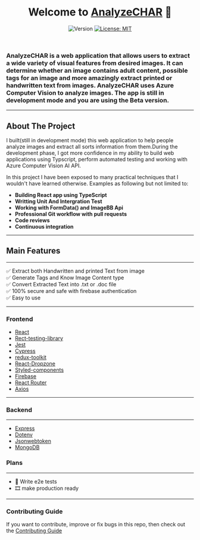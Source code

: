 <h1 align="center"> Welcome to <a href=""> AnalyzeCHAR</a> 👋</h1>

<p align="center">
  <img alt="Version" src="https://img.shields.io/badge/version-1.0.0-blue.svg?cacheSeconds=2592000" />
  <a href="#" target="_blank">
    <img alt="License: MIT" src="https://img.shields.io/badge/License-MIT-yellow.svg" />
  </a>
  </a>
</p>

<br/>

### AnalyzeCHAR is a web application that allows users to extract a wide variety of visual features from desired images. It can determine whether an image contains adult content, possible tags for an image and more amazingly extract printed or handwritten text from images. AnalyzeCHAR uses Azure Computer Vision to analyze images. The app is still in development mode and you are using the Beta version.

---

## About The Project

I built(still in development mode) this web application to help people analyze images and extract all sorts information from them.During the development phase, I got more confidence in my ability to build web applications using Typscript, perform automated testing and working with Azure Computer Vision AI API.

In this project I have been exposed to many practical techniques that I wouldn't have learned otherwise. Examples as following but not limited to:

-  **Building React app using TypeScript**
-  **Writting Unit And Intergration Test**
-  **Working with FormData() and ImageBB Api**
-  **Professional Git workflow with pull requests**
-  **Code reviews**
-  **Continuous integration**

---

## Main Features

---

✅ Extract both Handwritten and printed Text from image<br/>
✅ Generate Tags and Know Image Content type <br/>
✅ Convert Extracted Text into .txt or .doc file<br/>
✅ 100% secure and safe with firebase authentication <br/>
✅ Easy to use<br/>

---

### Frontend

-  [React](https://reactjs.org/)
-  [Rect-testing-library](https://testing-library.com/docs/react-testing-library/intro)
-  [Jest](https://jestjs.io/)
-  [Cypress](https://www.cypress.io/)
-  [redux-toolkit](https://redux-toolkit.js.org/)
-  [React-Dropzone](https://react-dropzone.js.org/)
-  [Styled-components](https://styled-components.com/)
-  [Firebase](https://firebase.google.com/)
-  [React Router](https://reactrouter.com/)
-  [Axios](https://axios-http.com/)

---

### Backend

---

-  [Express](https://expressjs.com/)
-  [Dotenv](https://www.npmjs.com/package/dotenv)
-  [Jsonwebtoken](https://jwt.io/)
-  [MongoDB](https://www.mongodb.com/)

### Plans

---

-  🧪 Write e2e tests
-  🎞️ make production ready

---

### Contributing Guide

If you want to contribute, improve or fix bugs in this repo, then check out the [Contributing Guide](./CONTRIBUTING.md)
<br/>

